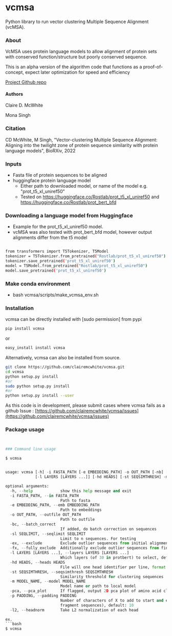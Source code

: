 vcmsa
=========
Python library to run vector clustering Multiple Sequence Alignment (vcMSA). 

### About

VcMSA uses protein language models to allow alignment of protein sets with conserved function/structure but poorly conserved sequence.

This is an alpha version of the algorithm code that functions as a proof-of-concept, expect later optimization for speed and efficiency

[Project Github repo](https://github.com/clairemcwhite/vcmsa)

#### Authors
Claire D. McWhite

Mona Singh

### Citation

CD McWhite, M Singh, "Vector-clustering Multiple Sequence Alignment: Aligning into the twilight zone of protein sequence similarity with protein language models", BioRXiv, 2022

### Inputs

 - Fasta file of protein sequences to be aligned
 - huggingface protein language model
     - Either path to downloaded model, or name of the model e.g. "prot_t5_xl_uniref50"
     - Tested on https://huggingface.co/Rostlab/prot_t5_xl_uniref50 and https://huggingface.co/Rostlab/prot_bert_bfd

### Downloading a language model from Huggingface

- Example for the prot_t5_xl_uniref50 model.
- vcMSA was also tested with prot_bert_bfd model, however output alignments differ from the t5 model

```bash

from transformers import T5Tokenizer, T5Model
tokenizer = T5Tokenizer.from_pretrained("Rostlab/prot_t5_xl_uniref50")
tokenizer.save_pretrained('prot_t5_xl_uniref50')
model = T5Model.from_pretrained("Rostlab/prot_t5_xl_uniref50")
model.save_pretrained('prot_t5_xl_uniref50')
```


### Make conda environment
- bash vcmsa/scripts/make_vcmsa_env.sh 


### Installation
vcmsa can be directly installed with [sudo permission] from pypi

```bash
pip install vcmsa 
```

or 

```bash
easy_install install vcmsa
```
Alternatively, vcmsa can also be installed from source. 

```bash
git clone https://github.com/clairemcwhite/vcmsa.git
cd vcmsa
python setup.py install
#or 
sudo python setup.py install
#or 
python setup.py install --user   
```

As this code is in development, please submit cases where vcmsa fails as a github Issue : [https://github.com/clairemcwhite/vcmsa/issues](https://github.com/clairemcwhite/vcmsa/issues)


### Package usage

```python


### Command line usage

$ vcmsa  


usage: vcmsa [-h] -i FASTA_PATH [-e EMBEDDING_PATH] -o OUT_PATH [-nb] [-sl SEQLIMIT] [-ex] [-fx]
             [-l LAYERS [LAYERS ...]] [-hd HEADS] [-st SEQSIMTHRESH] -m MODEL_NAME [-pca] [-p PADDING] [-l2]

optional arguments:
  -h, --help            show this help message and exit
  -i FASTA_PATH, --in FASTA_PATH
                        Path to fasta
  -e EMBEDDING_PATH, --emb EMBEDDING_PATH
                        Path to embeddings
  -o OUT_PATH, --outfile OUT_PATH
                        Path to outfile
  -bc, --batch_correct
                        If added, do batch correction on sequences
  -sl SEQLIMIT, --seqlimit SEQLIMIT
                        Limit to n sequences. For testing
  -ex, --exclude        Exclude outlier sequences from initial alignment process
  -fx, --fully_exclude  Additionally exclude outlier sequences from final alignment
  -l LAYERS [LAYERS ...], --layers LAYERS [LAYERS ...]
                        Which layers (of 30 in protbert) to select, default = '-16 -15 -14 -13 -12 -11 -10 -9 -8 -7 -6 -5 -4 -3 -2 -1'
  -hd HEADS, --heads HEADS
                        File will one head identifier per line, format layer1_head3
  -st SEQSIMTHRESH, --seqsimthresh SEQSIMTHRESH
                        Similarity threshold for clustering sequences
  -m MODEL_NAME, --model MODEL_NAME
                        Model name or path to local model
  -pca, --pca_plot      If flagged, output 2D pca plot of amino acid clusters
  -p PADDING, --padding PADDING
                        Number of characters of X to add to start and end of sequence (can be important for
                        fragment sequences), default: 10
  -l2, --headnorm       Take L2 normalization of each head

ex.
```bash
$ vcmsa


```






